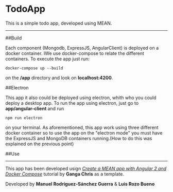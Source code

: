 # TodoApp

This is a simple todo app, developed using MEAN.

***
##Build

 Each component (Mongodb, ExpressJS, AngularClient) is deployed on a docker container. IWe use docker-compose to relate the different containers. To execute the app just run:
 
 ```
 docker-compose up --build
 ```

on the **/app** directory and look on **localhost:4200**.

##Electron

This app it also could be deployed using electron, whith who you could deploy a desktop app. To run the app using electron, just go to **app/angular-client** and run 

 ```
npm run electron
 ```
 
on your terminal. As aforementioned, this app work using three different docker container so to use the app on the "electron mode" you must have the ExpressJS and MongoDB containers running.(How to do this was explained on the previous point)

##Use

***

This app has been developed usign [*Create a MEAN app with Angular 2 and Docker Compose*](https://scotch.io/tutorials/create-a-mean-app-with-angular-2-and-docker-compose) tutorial by **Ganga Chris** as a template.

Developed by **Manuel Rodríguez-Sánchez Guerra** & **Luis Rozo Bueno**
